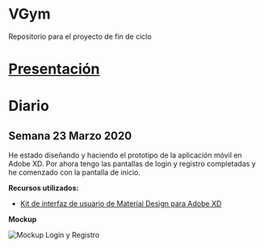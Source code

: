 # VGym
Repositorio para el proyecto de fin de ciclo
# [Presentación](https://github.com/AlvaroCamposVega/VGym/blob/master/Presentacion%20VGym.pdf)
# Diario
## Semana 23 Marzo 2020
He estado diseñando y haciendo el prototipo de la aplicación móvil en Adobe XD. Por ahora tengo las pantallas de login y registro completadas y he comenzado con la pantalla de inicio.

**Recursos utilizados:**

* [Kit de interfaz de usuario de Material Design para Adobe XD](https://material.io/archive/guidelines/resources/sticker-sheets-icons.html#)


**Mockup**

![Mockup Login y Registro](https://github.com/AlvaroCamposVega/VGym/blob/master/img/MockupLR.PNG)
